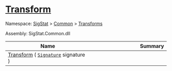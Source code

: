 # [Transform](./BinaryRasterizer-100663654.md)

Namespace: [SigStat]() > [Common](./../../README.md) > [Transforms](./../README.md)

Assembly: SigStat.Common.dll

| Name | Summary  |
| ------| -----------:|
| [Transform](./BinaryRasterizer-100663654.md) ( [`Signature`](./../../Signature.md) signature ) | <img width=225/>
